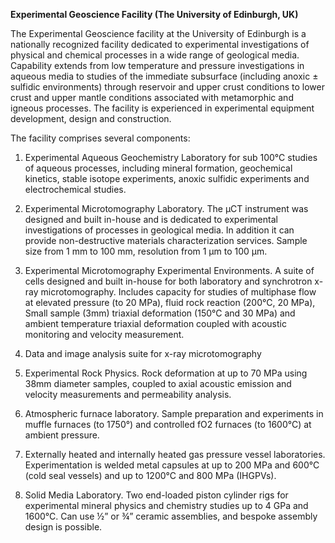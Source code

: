 **Experimental Geoscience Facility (The University of Edinburgh, UK)**

The Experimental Geoscience facility at the University of Edinburgh is a
nationally recognized facility dedicated to experimental investigations
of physical and chemical processes in a wide range of geological media.
Capability extends from low temperature and pressure investigations in
aqueous media to studies of the immediate subsurface (including anoxic ±
sulfidic environments) through reservoir and upper crust conditions to
lower crust and upper mantle conditions associated with metamorphic and
igneous processes. The facility is experienced in experimental equipment
development, design and construction.

The facility comprises several components:

1.  Experimental Aqueous Geochemistry Laboratory for sub 100°C studies
    of aqueous processes, including mineral formation, geochemical
    kinetics, stable isotope experiments, anoxic sulfidic experiments
    and electrochemical studies.

2.  Experimental Microtomography Laboratory. The µCT instrument was
    designed and built in-house and is dedicated to experimental
    investigations of processes in geological media. In addition it can
    provide non-destructive materials characterization services. Sample
    size from 1 mm to 100 mm, resolution from 1 µm to 100 µm.

3.  Experimental Microtomography Experimental Environments. A suite of
    cells designed and built in-house for both laboratory and
    synchrotron x-ray microtomography. Includes capacity for studies of
    multiphase flow at elevated pressure (to 20 MPa), fluid rock
    reaction (200°C, 20 MPa), Small sample (3mm) triaxial deformation
    (150°C and 30 MPa) and ambient temperature triaxial deformation
    coupled with acoustic monitoring and velocity measurement.

4.  Data and image analysis suite for x-ray microtomography

5.  Experimental Rock Physics. Rock deformation at up to 70 MPa using
    38mm diameter samples, coupled to axial acoustic emission and
    velocity measurements and permeability analysis.

6.  Atmospheric furnace laboratory. Sample preparation and experiments
    in muffle furnaces (to 1750°) and controlled fO2 furnaces (to
    1600°C) at ambient pressure.

7.  Externally heated and internally heated gas pressure vessel
    laboratories. Experimentation is welded metal capsules at up to 200
    MPa and 600°C (cold seal vessels) and up to 1200°C and 800 MPa
    (IHGPVs).

8.  Solid Media Laboratory. Two end-loaded piston cylinder rigs for
    experimental mineral physics and chemistry studies up to 4 GPa and
    1600°C. Can use ½” or ¾” ceramic assemblies, and bespoke assembly
    design is possible.
